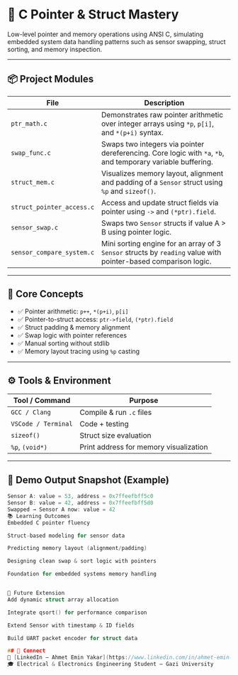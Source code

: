 # 🔧 C Pointer & Struct Mastery

Low-level pointer and memory operations using ANSI C, simulating embedded system data handling patterns such as sensor swapping, struct sorting, and memory inspection.

---

## 📦 Project Modules

| File | Description |
|------|-------------|
| `ptr_math.c` | Demonstrates raw pointer arithmetic over integer arrays using `*p`, `p[i]`, and `*(p+i)` syntax. |
| `swap_func.c` | Swaps two integers via pointer dereferencing. Core logic with `*a`, `*b`, and temporary variable buffering. |
| `struct_mem.c` | Visualizes memory layout, alignment and padding of a `Sensor` struct using `%p` and `sizeof()`. |
| `struct_pointer_access.c` | Access and update struct fields via pointer using `->` and `(*ptr).field`. |
| `sensor_swap.c` | Swaps two `Sensor` structs if value A > B using pointer logic. |
| `sensor_compare_system.c` | Mini sorting engine for an array of 3 `Sensor` structs by `reading` value with pointer-based comparison logic. |

---

## 🧠 Core Concepts

- ✅ Pointer arithmetic: `p++`, `*(p+i)`, `p[i]`
- ✅ Pointer-to-struct access: `ptr->field`, `(*ptr).field`
- ✅ Struct padding & memory alignment
- ✅ Swap logic with pointer references
- ✅ Manual sorting without stdlib
- ✅ Memory layout tracing using `%p` casting

---

## ⚙️ Tools & Environment

| Tool / Command | Purpose |
|----------------|---------|
| `GCC / Clang`  | Compile & run `.c` files |
| `VSCode / Terminal` | Code + testing |
| `sizeof()`     | Struct size evaluation |
| `%p`, `(void*)` | Print address for memory visualization |

---

## 🚀 Demo Output Snapshot (Example)

```c
Sensor A: value = 53, address = 0x7ffeefbff5c0  
Sensor B: value = 42, address = 0x7ffeefbff5d0  
Swapped → Sensor A now: value = 42  
📚 Learning Outcomes
Embedded C pointer fluency

Struct-based modeling for sensor data

Predicting memory layout (alignment/padding)

Designing clean swap & sort logic with pointers

Foundation for embedded systems memory handling


🧩 Future Extension
Add dynamic struct array allocation

Integrate qsort() for performance comparison

Extend Sensor with timestamp & ID fields

Build UART packet encoder for struct data

## 🔗 Connect
📌 [LinkedIn – Ahmet Emin Yakar](https://www.linkedin.com/in/ahmet-emin-yakar-bbb6732a6)  
🎓 Electrical & Electronics Engineering Student – Gazi University  
